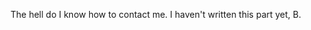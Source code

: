 <!--

    Everything you put in this file will be displayed on the "Contact Me"
    page.  Go crazy!

-->

The hell do I know how to contact me.  I haven't written this part yet, B.